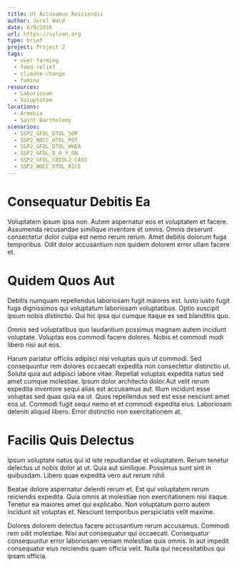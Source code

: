 ```yaml
---
title: Ut Accusamus Reiciendis
author: Jerel Ward
date: 6/9/2016
url: https://sylvan.org
type: brief
project: Project 2
tags:
  - over-farming
  - food-relief
  - climate-change
  - famine
resources:
  - Laboriosam
  - Voluptatem
locations:
  - Armenia
  - Saint Barthelemy
scenarios:
  - SSP2_GFDL_DTOL_SOR
  - SSP2_NOCC_HTOL_POT
  - SSP2_GFDL_DTOL_WHEA
  - SSP2_GFDL_D_H_Y_GN
  - SSP2_GFDL_CBIOL2_CASS
  - SSP2_NOCC_DTOL_RICE
---
```


# Consequatur Debitis Ea
Voluptatem ipsum ipsa non. Autem aspernatur eos et voluptatem et facere. Assumenda recusandae similique inventore et omnis. Omnis deserunt consectetur dolor culpa est nemo rerum rerum. Amet debitis dolorum fuga temporibus. Odit dolor accusantium non quidem dolorem error ullam facere et.

# Quidem Quos Aut
Debitis numquam repellendus laboriosam fugit maiores est. Iusto iusto fugit fuga dignissimos qui voluptatum laboriosam voluptatibus. Optio suscipit ipsum nobis distinctio. Qui hic ipsa qui cumque itaque ex sed blanditiis quo.
 Omnis sed voluptatibus quo laudantium possimus magnam autem incidunt voluptate. Voluptas eos commodi facere dolores. Nobis et commodi modi libero nisi aut eos.
 Harum pariatur officiis adipisci nisi voluptas quis ut commodi. Sed consequuntur rem dolores occaecati expedita non consectetur distinctio ut. Soluta quia aut adipisci labore vitae. Repellat voluptas expedita natus sed amet cumque molestiae. Ipsum dolor architecto dolor.Aut velit rerum expedita inventore sequi alias est accusamus aut. Illum incidunt esse voluptas sed quas quia ea ut. Quos repellendus sed est esse nesciunt amet eos ut. Commodi fugit sequi nemo et et commodi expedita eius. Laboriosam deleniti aliquid libero. Error distinctio non exercitationem at.

# Facilis Quis Delectus
Ipsum voluptate natus qui id iste repudiandae et voluptatem. Rerum tenetur delectus ut nobis dolor at ut. Quia aut similique. Possimus sunt sint in quibusdam. Libero quae expedita vero aut rerum nihil.
 Beatae dolore aspernatur deleniti rerum et. Est qui voluptatem rerum reiciendis expedita. Quia omnis at molestiae non exercitationem nisi itaque. Tenetur ea maiores amet qui explicabo. Non voluptatum porro autem incidunt sit voluptas et. Nesciunt temporibus perspiciatis velit maxime.
 Dolores dolorem delectus facere accusantium rerum accusamus. Commodi rem odit molestiae. Nisi aut consequatur qui occaecati. Consequatur consequuntur error laboriosam veniam molestiae quis omnis. In aut impedit consequatur eius reiciendis quam officia velit. Nulla qui necessitatibus qui ipsam officia.
